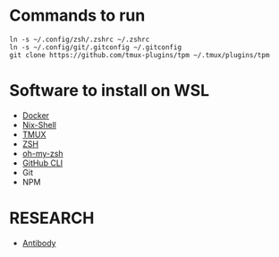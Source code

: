 # Commands to run

```shell
ln -s ~/.config/zsh/.zshrc ~/.zshrc
ln -s ~/.config/git/.gitconfig ~/.gitconfig
git clone https://github.com/tmux-plugins/tpm ~/.tmux/plugins/tpm
```

# Software to install on WSL

 - [Docker](https://docs.docker.com/engine/install/)
 - [Nix-Shell](https://nixos.org/download/)
 - [TMUX](https://github.com/tmux/tmux/wiki/Installing)
 - [ZSH](https://www.zsh.org/)
 - [oh-my-zsh](https://github.com/ohmyzsh/ohmyzsh)
 - [GitHub CLI](https://github.com/cli/cli)
 - Git
 - NPM

# RESEARCH

 - [Antibody](https://github.com/getantibody/antibody)

